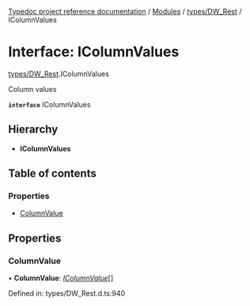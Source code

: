 [Typedoc project reference documentation](../README.md) / [Modules](../modules.md) / [types/DW_Rest](../modules/types_dw_rest.md) / IColumnValues

# Interface: IColumnValues

[types/DW_Rest](../modules/types_dw_rest.md).IColumnValues

Column values

**`interface`** IColumnValues

## Hierarchy

* **IColumnValues**

## Table of contents

### Properties

- [ColumnValue](types_dw_rest.icolumnvalues.md#columnvalue)

## Properties

### ColumnValue

• **ColumnValue**: [*IColumnValue*](types_dw_rest.icolumnvalue.md)[]

Defined in: types/DW_Rest.d.ts:940
